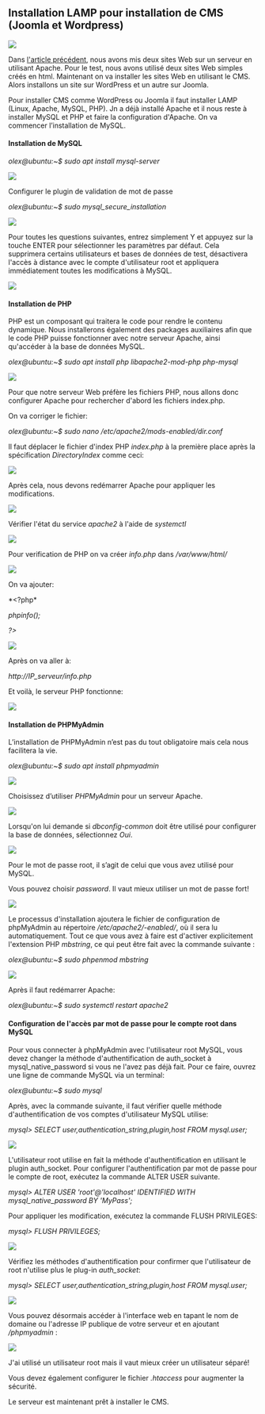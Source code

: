 Installation LAMP pour installation de CMS (Joomla et Wordpress)
----------------------------------------------------------------

![](images/php.jpg)

Dans [l'article précédent](https://oleks.ca/2021/06/27/installation-de-deux-sites-web-sur-ubuntu-en-utilisant-apache/), nous avons mis deux sites Web sur un serveur en utilisant Apache. Pour le test, nous avons utilisé deux sites Web simples créés en html. Maintenant on va installer les sites Web en utilisant le CMS. Alors installons un site sur WordPress et un autre sur Joomla.

Pour installer CMS comme WordPress ou Joomla il faut installer LAMP (Linux, Apache, MySQL, PHP). Jn a déjà installé Apache et il nous reste à installer MySQL et PHP et faire la configuration d'Apache. On va commencer l’installation de MySQL.

#### Installation de MySQL

*olex@ubuntu:\~\$ sudo apt install mysql-server*

![](images/php4.png)

Configurer le plugin de validation de mot de passe

*olex@ubuntu:\~\$ sudo mysql\_secure\_installation*

![](images/php19.png)

Pour toutes les questions suivantes, entrez simplement Y et appuyez sur la touche ENTER pour sélectionner les paramètres par défaut. Cela supprimera certains utilisateurs et bases de données de test, désactivera l'accès à distance avec le compte d'utilisateur root et appliquera immédiatement toutes les modifications à MySQL.

![](images/php17.png)

#### Installation de PHP 

PHP est un composant qui traitera le code pour rendre le contenu dynamique. Nous installerons également des packages auxiliaires afin que le code PHP puisse fonctionner avec notre serveur Apache, ainsi qu'accéder à la base de données MySQL.

*olex@ubuntu:\~\$ sudo apt install php libapache2-mod-php php-mysql*

![](images/php15.png)

Pour que notre serveur Web préfère les fichiers PHP, nous allons donc configurer Apache pour rechercher d'abord les fichiers index.php.

On va corriger le fichier:

*olex@ubuntu:\~\$ sudo nano /etc/apache2/mods-enabled/dir.conf*

Il faut déplacer le fichier d'index PHP *index.php* à la première place après la spécification *DirectoryIndex* comme ceci:

![](images/php16.png)

Après cela, nous devons redémarrer Apache pour appliquer les modifications.

![](images/php7.png)

Vérifier l'état du service *apache2* à l'aide de *systemctl*

![](images/php13.png)

Pour verification de PHP on va créer *info.php* dans */var/www/html/*

![](images/php6.png)

On va ajouter:

\*<?php*

*phpinfo();*

*?\>*

![](images/php3.png)

Après on va aller à:

*http://IP_serveur/info.php*

Et voilà, le serveur PHP fonctionne:

![](images/php11.png)



#### Installation de PHPMyAdmin

L’installation de PHPMyAdmin n’est pas du tout obligatoire mais cela nous facilitera la vie.

*olex@ubuntu:\~\$ sudo apt install phpmyadmin*

![](images/php14.png)

Choisissez d’utiliser *PHPMyAdmin* pour un serveur Apache.

![](images/php2.png)

Lorsqu'on lui demande si *dbconfig-common* doit être utilisé pour configurer la base de données, sélectionnez *Oui*.

![](images/php5.png)

Pour le mot de passe root, il s’agit de celui que vous avez utilisé pour MySQL.

Vous pouvez choisir *password*. Il vaut mieux utiliser un mot de passe fort!

![](images/php9.png)

Le processus d'installation ajoutera le fichier de configuration de phpMyAdmin au répertoire */etc/apache2/-enabled/*, où il sera lu automatiquement. Tout ce que vous avez à faire est d'activer explicitement l'extension PHP *mbstring*, ce qui peut être fait avec la commande suivante :

*olex@ubuntu:\~\$ sudo phpenmod mbstring*

![](images/php10.png)

Après il faut redémarrer Apache:

*olex@ubuntu:\~\$ sudo systemctl restart apache2*

#### Configuration de l'accès par mot de passe pour le compte root dans MySQL

Pour vous connecter à phpMyAdmin avec l'utilisateur root MySQL, vous devez changer la méthode d'authentification de auth\_socket à mysql\_native\_password si vous ne l'avez pas déjà fait. Pour ce faire, ouvrez une ligne de commande MySQL via un terminal:

*olex@ubuntu:\~\$ sudo mysql*

Après, avec la commande suivante, il faut vérifier quelle méthode d'authentification de vos comptes d'utilisateur MySQL utilise:

*mysql\> SELECT user,authentication\_string,plugin,host FROM mysql.user;*

![](images/php1.png)

L'utilisateur root utilise en fait la méthode d'authentification en utilisant le plugin auth\_socket. Pour configurer l'authentification par mot de passe pour le compte de root, exécutez la commande ALTER USER suivante.

*mysql\> ALTER USER 'root'@'localhost' IDENTIFIED WITH mysql\_native\_password BY 'MyPass';*

Pour appliquer les modification, exécutez la commande FLUSH PRIVILEGES:

*mysql\> FLUSH PRIVILEGES;*

![](images/php12.png)

Vérifiez les méthodes d'authentification pour confirmer que l'utilisateur de root n'utilise plus le plug-in *auth\_socket*:

*mysql\> SELECT user,authentication\_string,plugin,host FROM mysql.user;*

![](images/php8.png)



Vous pouvez désormais accéder à l'interface web en tapant le nom de domaine ou l'adresse IP publique de votre serveur et en ajoutant */phpmyadmin* :

![](images/php18.png)

J'ai utilisé un utilisateur root mais il vaut mieux créer un utilisateur séparé!

Vous devez également configurer le fichier *.htaccess* pour augmenter la sécurité.

Le serveur est maintenant prêt à installer le CMS.

